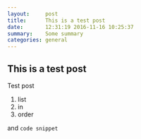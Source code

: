 ```yaml
---
layout:     post
title:      This is a test post
date:       12:31:19 2016-11-16 10:25:37
summary:    Some summary
categories: general
---
```


## This is a test post

Test post

1. list
2. in
3. order

and `code snippet`

